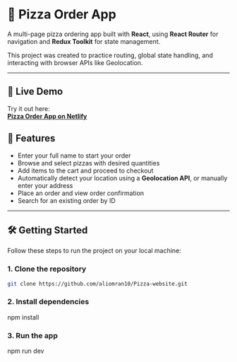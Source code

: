# 🍕 Pizza Order App

A multi-page pizza ordering app built with **React**, using **React Router** for navigation and **Redux Toolkit** for state management.

This project was created to practice routing, global state handling, and interacting with browser APIs like Geolocation.

---

## 🔗 Live Demo

Try it out here:  
[**Pizza Order App on Netlify**](https://mypizzas.netlify.app/)

## 🚀 Features

- Enter your full name to start your order
- Browse and select pizzas with desired quantities
- Add items to the cart and proceed to checkout
- Automatically detect your location using a **Geolocation API**, or manually enter your address
- Place an order and view order confirmation
- Search for an existing order by ID

---

## 🛠️ Getting Started

Follow these steps to run the project on your local machine:

### 1. Clone the repository

```bash
git clone https://github.com/aliomran10/Pizza-website.git
```

### 2. Install dependencies

npm install

### 3. Run the app

npm run dev
